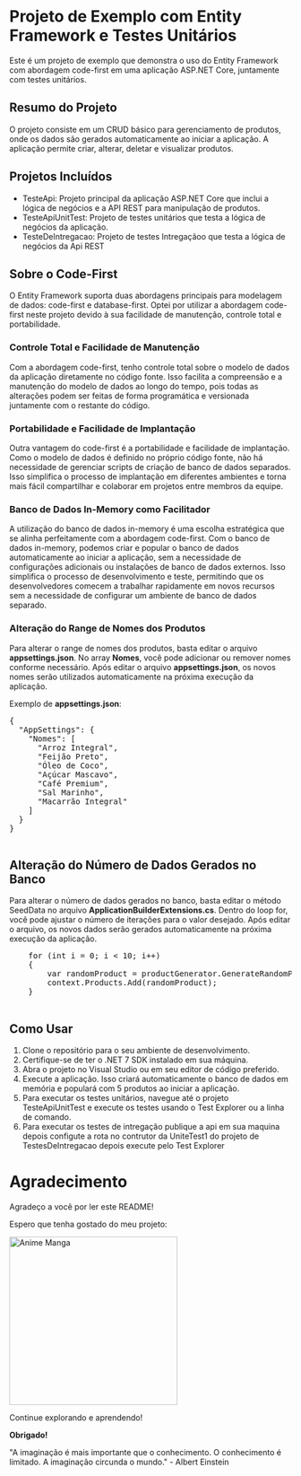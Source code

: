 <!DOCTYPE html>
<html lang="en">
<head>
  <meta charset="UTF-8">
  <meta name="viewport" content="width=device-width, initial-scale=1.0">
</head>
<body>
  <h1>Projeto de Exemplo com Entity Framework e Testes Unitários</h1>
  <p>Este é um projeto de exemplo que demonstra o uso do Entity Framework com abordagem code-first em uma aplicação ASP.NET Core, juntamente com testes unitários.</p>
  <h2>Resumo do Projeto</h2>
  <p>O projeto consiste em um CRUD básico para gerenciamento de produtos, onde os dados são gerados automaticamente ao iniciar a aplicação. A aplicação permite criar, alterar, deletar e visualizar produtos.</p>
  <h2>Projetos Incluídos</h2>
  <ul>
    <li>TesteApi: Projeto principal da aplicação ASP.NET Core que inclui a lógica de negócios e a API REST para manipulação de produtos.</li>
    <li>TesteApiUnitTest: Projeto de testes unitários que testa a lógica de negócios da aplicação.</li>
    <li>TesteDeIntregacao: Projeto de testes Intregaçãoo que testa a lógica de negócios da Api REST</li>
  </ul>
  <h2>Sobre o Code-First</h2>
  <p>O Entity Framework suporta duas abordagens principais para modelagem de dados: code-first e database-first. Optei por utilizar a abordagem code-first neste projeto devido à sua facilidade de manutenção, controle total e portabilidade.</p>
  <h3>Controle Total e Facilidade de Manutenção</h3>
  <p>Com a abordagem code-first, tenho controle total sobre o modelo de dados da aplicação diretamente no código fonte. Isso facilita a compreensão e a manutenção do modelo de dados ao longo do tempo, pois todas as alterações podem ser feitas de forma programática e versionada juntamente com o restante do código.</p>
  <h3>Portabilidade e Facilidade de Implantação</h3>
  <p>Outra vantagem do code-first é a portabilidade e facilidade de implantação. Como o modelo de dados é definido no próprio código fonte, não há necessidade de gerenciar scripts de criação de banco de dados separados. Isso simplifica o processo de implantação em diferentes ambientes e torna mais fácil compartilhar e colaborar em projetos entre membros da equipe.</p>
  <h3>Banco de Dados In-Memory como Facilitador</h3>
  <p>A utilização do banco de dados in-memory é uma escolha estratégica que se alinha perfeitamente com a abordagem code-first. Com o banco de dados in-memory, podemos criar e popular o banco de dados automaticamente ao iniciar a aplicação, sem a necessidade de configurações adicionais ou instalações de banco de dados externos. Isso simplifica o processo de desenvolvimento e teste, permitindo que os desenvolvedores comecem a trabalhar rapidamente em novos recursos sem a necessidade de configurar um ambiente de banco de dados separado.</p>
  <h3>Alteração do Range de Nomes dos Produtos</h3>
  <p>Para alterar o range de nomes dos produtos, basta editar o arquivo <strong>appsettings.json</strong>. No array <strong>Nomes</strong>, você pode adicionar ou remover nomes conforme necessário. Após editar o arquivo <strong>appsettings.json</strong>, os novos nomes serão utilizados automaticamente na próxima execução da aplicação.</p>
  <p>Exemplo de <strong>appsettings.json</strong>:</p>
  <pre>
{
  "AppSettings": {
    "Nomes": [
      "Arroz Integral",
      "Feijão Preto",
      "Óleo de Coco",
      "Açúcar Mascavo",
      "Café Premium",
      "Sal Marinho",
      "Macarrão Integral"
    ]
  }
}
  </pre>

<h2>Alteração do Número de Dados Gerados no Banco</h2>
  <p>Para alterar o número de dados gerados no banco, basta editar o método SeedData no arquivo <strong>ApplicationBuilderExtensions.cs</strong>. Dentro do loop for, você pode ajustar o número de iterações para o valor desejado. Após editar o arquivo, os novos dados serão gerados automaticamente na próxima execução da aplicação.</p>

  <pre>
    for (int i = 0; i < 10; i++)
    {
        var randomProduct = productGenerator.GenerateRandomProduct();
        context.Products.Add(randomProduct);
    }
  </pre>

    
  <h2>Como Usar</h2>
  <ol>
    <li>Clone o repositório para o seu ambiente de desenvolvimento.</li>
    <li>Certifique-se de ter o .NET 7 SDK instalado em sua máquina.</li>
    <li>Abra o projeto no Visual Studio ou em seu editor de código preferido.</li>
    <li>Execute a aplicação. Isso criará automaticamente o banco de dados em memória e populará com 5 produtos ao iniciar a aplicação.</li>
    <li>Para executar os testes unitários, navegue até o projeto TesteApiUnitTest e execute os testes usando o Test Explorer ou a linha de comando.</li>
    <li>Para executar os testes de intregação publique a api em sua maquina depois configute a rota no contrutor da UniteTest1 do projeto de TestesDeIntregacao depois execute pelo Test Explorer</li>
  </ol>

   <h1>Agradecimento</h1>
   <p>Agradeço a você por ler este README!</p>
   <p>Espero que tenha gostado do meu projeto:</p>
   
   <img src="https://pm1.aminoapps.com/6229/46defe3222bccb7d52d260d4abebddf0291081bc_00.jpg"
        alt="Anime Manga" width="300">
   <p>Continue explorando e aprendendo!</p>
   <p><strong>Obrigado!</strong></p>
   <p>"A imaginação é mais importante que o conhecimento. O conhecimento é limitado. A imaginação circunda o mundo." - Albert
        Einstein</p>
  
</body>
</html>
